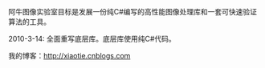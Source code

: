 阿牛图像实验室目标是发展一份纯C#编写的高性能图像处理库和一套可快速验证算法的工具。

2010-3-14:
全面重写底层库。底层库使用纯C#代码。

我的博客：http://xiaotie.cnblogs.com
